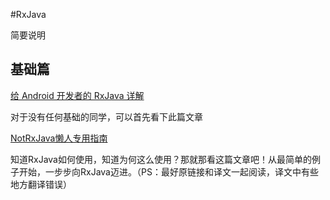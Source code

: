 #RxJava

简要说明

## 基础篇
[给 Android 开发者的 RxJava 详解](http://gank.io/post/560e15be2dca930e00da1083)

对于没有任何基础的同学，可以首先看下此篇文章

[NotRxJava懒人专用指南](http://www.devtf.cn/?p=323)

知道RxJava如何使用，知道为何这么使用？那就那看这篇文章吧！从最简单的例子开始，一步步向RxJava迈进。（PS：最好原链接和译文一起阅读，译文中有些地方翻译错误）

